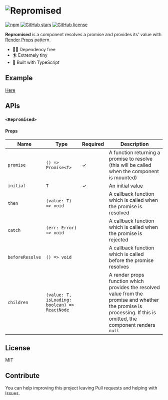 # ![Repromised](https://user-images.githubusercontent.com/4289883/43491551-dc28c168-94d9-11e8-8c56-b10389544933.png)

[![npm](https://img.shields.io/npm/dt/repromised.svg)](https://www.npmjs.com/package/repromised)
[![GitHub stars](https://img.shields.io/github/stars/axross/repromised.svg)](https://github.com/axross/repromised/stargazers)
[![GitHub license](https://img.shields.io/github/license/axross/repromised.svg)](https://github.com/axross/repromised/blob/master/LICENSE)

**Repromised** is a component resolves a promise and provides its' value with
[Render Props](https://reactjs.org/docs/render-props.html) pattern.

- 🙌🏻 Dependency free
- 🏄‍ Extremely tiny
- 👔 Built with TypeScript

## Example

[Here](https://codesandbox.io/s/0mkr4nkokv)

## APIs

### `<Repromised>`

#### Props

| Name            | Type                                          | Required | Description                                                                                                                                                        |
| --------------- | --------------------------------------------- | -------- | ------------------------------------------------------------------------------------------------------------------------------------------------------------------ |
| `promise`       | `() => Promise<T>`                            | ✓        | A function returning a promise to resolve (this will be called when the component is mounted)                                                                      |
| `initial`       | `T`                                           | ✓        | An initial value                                                                                                                                                   |
| `then`          | `(value: T) => void`                          |          | A callback function which is called when the promise is resolved                                                                                                   |
| `catch`         | `(err: Error) => void`                        |          | A callback function which is called when the promise is rejected                                                                                                   |
| `beforeResolve` | `() => void`                                  |          | A callback function which is called before the promise resolves                                                                                                    |
| `children`      | `(value: T, isLoading: boolean) => ReactNode` |          | A render props function which provides the resolved value from the promise and whether the promise is processing. If this is omitted, the component renders `null` |

## License

MIT

## Contribute

You can help improving this project leaving Pull requests and helping with Issues.
